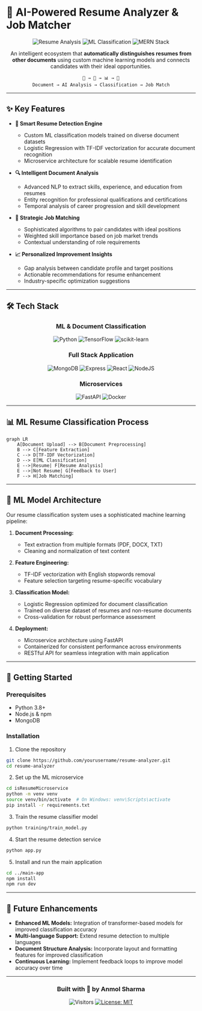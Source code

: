 # 🚀 AI-Powered Resume Analyzer & Job Matcher

<div align="center">

![Resume Analysis](https://img.shields.io/badge/AI%20Resume-Analysis-blue?style=for-the-badge&logo=tensorflow)
![ML Classification](https://img.shields.io/badge/ML%20Document-Classification-orange?style=for-the-badge&logo=python)
![MERN Stack](https://img.shields.io/badge/MERN-Stack-green?style=for-the-badge&logo=mongodb)

</div>

<p align="center">
An intelligent ecosystem that <b>automatically distinguishes resumes from other documents</b> using custom machine learning models and connects candidates with their ideal opportunities.
</p>

<div align="center">

```
📄 → 🧠 → 📊 → 💼
Document → AI Analysis → Classification → Job Match
```

</div>

---

## ✨ Key Features

- **📝 Smart Resume Detection Engine** 
  - Custom ML classification models trained on diverse document datasets
  - Logistic Regression with TF-IDF vectorization for accurate document recognition
  - Microservice architecture for scalable resume identification

- **🔍 Intelligent Document Analysis**
  - Advanced NLP to extract skills, experience, and education from resumes
  - Entity recognition for professional qualifications and certifications
  - Temporal analysis of career progression and skill development

- **🔄 Strategic Job Matching**
  - Sophisticated algorithms to pair candidates with ideal positions
  - Weighted skill importance based on job market trends
  - Contextual understanding of role requirements

- **📈 Personalized Improvement Insights**
  - Gap analysis between candidate profile and target positions
  - Actionable recommendations for resume enhancement
  - Industry-specific optimization suggestions

---

## 🛠️ Tech Stack

<div align="center">

### ML & Document Classification
![Python](https://img.shields.io/badge/Python-3776AB?style=for-the-badge&logo=python&logoColor=white)
![TensorFlow](https://img.shields.io/badge/TensorFlow-FF6F00?style=for-the-badge&logo=tensorflow&logoColor=white)
![scikit-learn](https://img.shields.io/badge/scikit--learn-F7931E?style=for-the-badge&logo=scikit-learn&logoColor=white)

### Full Stack Application
![MongoDB](https://img.shields.io/badge/MongoDB-4EA94B?style=for-the-badge&logo=mongodb&logoColor=white)
![Express](https://img.shields.io/badge/Express-000000?style=for-the-badge&logo=express&logoColor=white)
![React](https://img.shields.io/badge/React-61DAFB?style=for-the-badge&logo=react&logoColor=black)
![NodeJS](https://img.shields.io/badge/Node.js-339933?style=for-the-badge&logo=nodedotjs&logoColor=white)

### Microservices
![FastAPI](https://img.shields.io/badge/FastAPI-009688?style=for-the-badge&logo=fastapi&logoColor=white)
![Docker](https://img.shields.io/badge/Docker-2496ED?style=for-the-badge&logo=docker&logoColor=white)

</div>

---

## 📊 ML Resume Classification Process

```mermaid
graph LR
    A[Document Upload] --> B[Document Preprocessing]
    B --> C[Feature Extraction]
    C --> D[TF-IDF Vectorization]
    D --> E[ML Classification]
    E -->|Resume| F[Resume Analysis]
    E -->|Not Resume| G[Feedback to User]
    F --> H[Job Matching]
```

---

## 📘 ML Model Architecture

Our resume classification system uses a sophisticated machine learning pipeline:

1. **Document Processing:**
   - Text extraction from multiple formats (PDF, DOCX, TXT)
   - Cleaning and normalization of text content

2. **Feature Engineering:**
   - TF-IDF vectorization with English stopwords removal
   - Feature selection targeting resume-specific vocabulary

3. **Classification Model:**
   - Logistic Regression optimized for document classification
   - Trained on diverse dataset of resumes and non-resume documents
   - Cross-validation for robust performance assessment

4. **Deployment:**
   - Microservice architecture using FastAPI
   - Containerized for consistent performance across environments
   - RESTful API for seamless integration with main application

---

## 🚀 Getting Started

### Prerequisites
- Python 3.8+
- Node.js & npm
- MongoDB

### Installation

1. Clone the repository
```bash
git clone https://github.com/yourusername/resume-analyzer.git
cd resume-analyzer
```

2. Set up the ML microservice
```bash
cd isResumeMicroservice
python -m venv venv
source venv/bin/activate  # On Windows: venv\Scripts\activate
pip install -r requirements.txt
```

3. Train the resume classifier model
```bash
python training/train_model.py
```

4. Start the resume detection service
```bash
python app.py
```

5. Install and run the main application
```bash
cd ../main-app
npm install
npm run dev
```

---

## 🔮 Future Enhancements

- **Enhanced ML Models:** Integration of transformer-based models for improved classification accuracy
- **Multi-language Support:** Extend resume detection to multiple languages
- **Document Structure Analysis:** Incorporate layout and formatting features for improved classification
- **Continuous Learning:** Implement feedback loops to improve model accuracy over time

---

<div align="center">

### Built with 💙 by Anmol Sharma

![Visitors](https://visitor-badge.glitch.me/badge?page_id=yourusername.resume-analyzer)
[![License: MIT](https://img.shields.io/badge/License-MIT-yellow.svg)](https://opensource.org/licenses/MIT)

</div>
